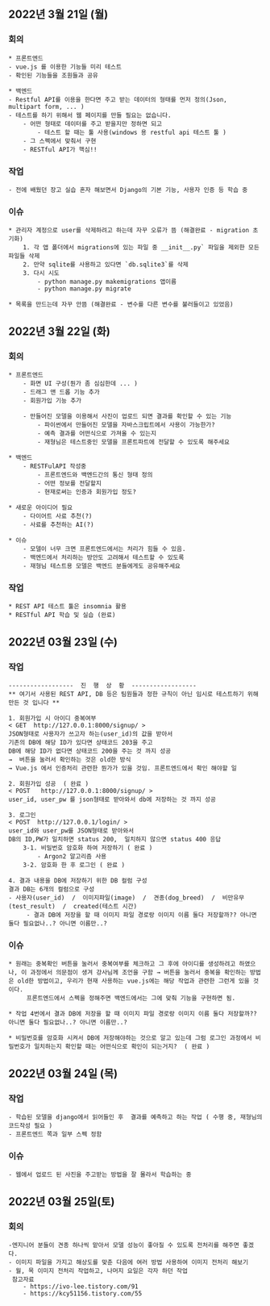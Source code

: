## 2022년 3월 21일 (월)
### 회의
	* 프론트엔드
	- vue.js 를 이용한 기능들 미리 테스트
	- 확인된 기능들을 조원들과 공유
	
	* 백엔드
	- Restful API를 이용을 한다면 주고 받는 데이터의 형태를 먼저 정의(Json, multipart form, ... )
	- 테스트를 하기 위해서 웹 페이지를 만들 필요는 없습니다.
		- 어떤 형태로 데이터를 주고 받을지만 정하면 되고
			- 테스트 할 때는 툴 사용(windows 용 restful api 테스트 툴 )
		- 그 스펙에서 맞춰서 구현
		- RESTful API가 핵심!! 

### 작업
	- 전에 배웠던 장고 실습 혼자 해보면서 Django의 기본 기능, 사용자 인증 등 학습 중

### 이슈
	* 관리자 계정으로 user를 삭제하려고 하는데 자꾸 오류가 뜸 (해결완료 - migration 초기화)
		1. 각 앱 폴더에서 migrations에 있는 파일 중 __init__.py` 파일을 제외한 모든 파일들 삭제
		2. 만약 sqlite를 사용하고 있다면 `db.sqlite3`를 삭제
		3. 다시 시도
			- python manage.py makemigrations 앱이름
			- python manage.py migrate

	* 목록을 만드는데 자꾸 안뜸 (해결완료 - 변수를 다른 변수를 불러들이고 있었음)


## 2022년 3월 22일 (화)
### 회의
	* 프론트엔드
		- 화면 UI 구성(뭔가 좀 심심한데 ... )
		- 드래그 앤 드롭 기능 추가
		- 회원가입 기능 추가

		- 만들어진 모델을 이용해서 사진이 업로드 되면 결과를 확인할 수 있는 기능
			- 파이썬에서 만들어진 모델을 자바스크립트에서 사용이 가능한가?
			- 예측 결과를 어떤식으로 가져올 수 있는지
			- 재형님은 테스트중인 모델을 프론트파트에 전달할 수 있도록 해주세요

	* 백엔드
		- RESTFulAPI 작성중
			- 프론트엔드와 백엔드간의 통신 형태 정의
			- 어떤 정보를 전달할지 
			- 현재로써는 인증과 회원가입 정도?

	* 새로운 아이디어 필요
		- 다이어트 사료 추천(?)
		- 사료를 추천하는 AI(?)

	* 이슈
		- 모델이 너무 크면 프론트엔드에서는 처리가 힘들 수 있음.
		- 백엔드에서 처리하는 방안도 고려해서 테스트할 수 있도록
		- 재형님 테스트용 모델은 백엔드 분들에게도 공유해주세요

### 작업
	* REST API 테스트 툴은 insomnia 활용
	* RESTful API 학습 및 실습 (완료)


## 2022년 03월 23일 (수)
### 작업
	------------------  진  행  상  황  ------------------
	** 여기서 사용된 REST API, DB 등은 팀원들과 정한 규칙이 아닌 임시로 테스트하기 위해 만든 것 입니다 **

	1. 회원가입 시 아이디 중복여부
	< GET  http://127.0.0.1:8000/signup/ > 
	JSON형태로 사용자가 쓰고자 하는(user_id)의 값을 받아서 
	기존의 DB에 해당 ID가 있다면 상태코드 203을 주고 
	DB에 해당 ID가 없다면 상태코드 200을 주는 것 까지 성공
	→  버튼을 눌러서 확인하는 것은 old한 방식
	→ Vue.js 에서 인증처리 관련한 뭔가가 있을 것임. 프론트엔드에서 확인 해야할 일

	2. 회원가입 성공  ( 완료 )
	< POST   http://127.0.0.1:8000/signup/ >
	user_id, user_pw 를 json형태로 받아와서 db에 저장하는 것 까지 성공

	3. 로그인 
	< POST  http://127.0.0.1/login/ >
	user_id와 user_pw를 JSON형태로 받아와서 
	DB의 ID,PW가 일치하면 status 200,  일치하지 않으면 status 400 응답
		3-1. 비밀번호 암호화 하여 저장하기 ( 완료 )
			- Argon2 알고리즘 사용
		3-2. 암호화 한 후 로그인 ( 완료 )

	4. 결과 내용을 DB에 저장하기 위한 DB 컬럼 구성
	결과 DB는 6개의 컬럼으로 구성
	- 사용자(user_id)  /  이미지파일(image)  /  견종(dog_breed)  /  비만유무(test_result)  /  created(테스트 시간)
		 - 결과 DB에 저장을 할 때 이미지 파일 경로랑 이미지 이름 둘다 저장할까?? 아니면 둘다 필요없나..? 아니면 이름만..?


### 이슈
	* 원래는 중복확인 버튼을 눌러서 중복여부를 체크하고 그 후에 아이디를 생성하려고 하였으나, 이 과정에서 의문점이 생겨 강사님께 조언을 구함 → 버튼을 눌러서 중복을 확인하는 방법은 old한 방법이고, 우리가 현재 사용하는 vue.js에는 해당 작업과 관련한 그런게 있을 것이다. 
		 프론트엔드에서 스펙을 정해주면 백엔드에서는 그에 맞춰 기능을 구현하면 됨.

	* 작업 4번에서 결과 DB에 저장을 할 때 이미지 파일 경로랑 이미지 이름 둘다 저장할까?? 아니면 둘다 필요없나..? 아니면 이름만..? 

	* 비밀번호를 암호화 시켜서 DB에 저장해야하는 것으로 알고 있는데 그럼 로그인 과정에서 비밀번호가 일치하는지 확인할 때는 어떤식으로 확인이 되는거지?  ( 완료 )


## 2022년 03월 24일 (목)
### 작업
	- 학습된 모델을 django에서 읽어들인 후  결과를 예측하고 하는 작업 ( 수행 중, 재형님의 코드작성 필요 )
	- 프론트엔드 쪽과 일부 스펙 정함

### 이슈
	- 웹에서 업로드 된 사진을 주고받는 방법을 잘 몰라서 학습하는 중


## 2022년 03월 25일(토)
### 회의
	-엔지니어 분들이 견종 하나씩 맡아서 모델 성능이 좋아질 수 있도록 전처리를 해주면 좋겠다.
	- 이미지 파일을 가지고 해상도를 맞춘 다음에 여러 방법 사용하여 이미지 전처리 해보기
	- 월, 목 이미지 전처리 작업하고, 나머지 요일은 각자 하던 작업
	 참고자료 
	 	- https://ivo-lee.tistory.com/91
		- https://kcy51156.tistory.com/55